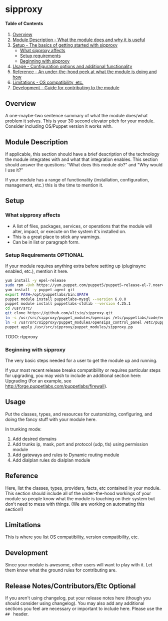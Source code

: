 # sipproxy

#### Table of Contents

1. [Overview](#overview)
2. [Module Description - What the module does and why it is useful](#module-description)
3. [Setup - The basics of getting started with sipproxy](#setup)
    * [What sipproxy affects](#what-sipproxy-affects)
    * [Setup requirements](#setup-requirements)
    * [Beginning with sipproxy](#beginning-with-sipproxy)
4. [Usage - Configuration options and additional functionality](#usage)
5. [Reference - An under-the-hood peek at what the module is doing and how](#reference)
5. [Limitations - OS compatibility, etc.](#limitations)
6. [Development - Guide for contributing to the module](#development)

## Overview

A one-maybe-two sentence summary of what the module does/what problem it solves.
This is your 30 second elevator pitch for your module. Consider including
OS/Puppet version it works with.

## Module Description

If applicable, this section should have a brief description of the technology
the module integrates with and what that integration enables. This section
should answer the questions: "What does this module *do*?" and "Why would I use
it?"

If your module has a range of functionality (installation, configuration,
management, etc.) this is the time to mention it.

## Setup

### What sipproxy affects

* A list of files, packages, services, or operations that the module will alter,
  impact, or execute on the system it's installed on.
* This is a great place to stick any warnings.
* Can be in list or paragraph form.

### Setup Requirements **OPTIONAL**

If your module requires anything extra before setting up (pluginsync enabled,
etc.), mention it here.

```bash
yum install -y epel-release
sudo rpm -Uvh https://yum.puppet.com/puppet5/puppet5-release-el-7.noarch.rpm
yum install -y puppet-agent git
export PATH=/opt/puppetlabs/bin:$PATH
puppet module install puppetlabs-mysql --version 6.0.0
puppet module install puppetlabs-stdlib --version 4.25.1
cd /usr/src/
git clone https://github.com/alisio/sipproxy.git
ln -s /usr/src/sipproxy/puppet_modules/opensips /etc/puppetlabs/code/environments/production/modules/opensips
ln -s /usr/src/sipproxy/puppet_modules/opensips_control_panel /etc/puppetlabs/code/environments/production/modules/opensips_control_panel
puppet apply /usr/src/sipproxy/puppet_modules/sipproxy.pp
```
TODO: rtpproxy

### Beginning with sipproxy

The very basic steps needed for a user to get the module up and running.

If your most recent release breaks compatibility or requires particular steps
for upgrading, you may wish to include an additional section here: Upgrading
(For an example, see http://forge.puppetlabs.com/puppetlabs/firewall).

## Usage

Put the classes, types, and resources for customizing, configuring, and doing
the fancy stuff with your module here.

In trunking mode:
1. Add desired domains
2. Add trunks ip, mask, port and protocol (udp, tls) using permission module
1. Add gateways and rules to Dynamic routing module
3. Add dialplan rules do dialplan module

## Reference

Here, list the classes, types, providers, facts, etc contained in your module.
This section should include all of the under-the-hood workings of your module so
people know what the module is touching on their system but don't need to mess
with things. (We are working on automating this section!)

## Limitations

This is where you list OS compatibility, version compatibility, etc.

## Development

Since your module is awesome, other users will want to play with it. Let them
know what the ground rules for contributing are.

## Release Notes/Contributors/Etc **Optional**

If you aren't using changelog, put your release notes here (though you should
consider using changelog). You may also add any additional sections you feel are
necessary or important to include here. Please use the `## ` header.
